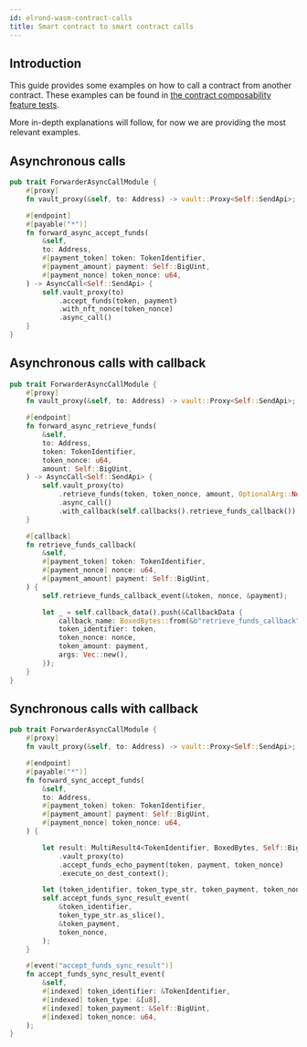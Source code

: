 ```yaml
---
id: elrond-wasm-contract-calls
title: Smart contract to smart contract calls
---
```


## Introduction

This guide provides some examples on how to call a contract from another contract. These examples can be found in [the contract composability feature tests](https://github.com/ElrondNetwork/elrond-wasm-rs/tree/master/contracts/feature-tests/composability).

More in-depth explanations will follow, for now we are providing the most relevant examples.

## Asynchronous calls

```rust
pub trait ForwarderAsyncCallModule {
	#[proxy]
	fn vault_proxy(&self, to: Address) -> vault::Proxy<Self::SendApi>;

	#[endpoint]
	#[payable("*")]
	fn forward_async_accept_funds(
		&self,
		to: Address,
		#[payment_token] token: TokenIdentifier,
		#[payment_amount] payment: Self::BigUint,
		#[payment_nonce] token_nonce: u64,
	) -> AsyncCall<Self::SendApi> {
		self.vault_proxy(to)
			.accept_funds(token, payment)
			.with_nft_nonce(token_nonce)
			.async_call()
	}
}
```

## Asynchronous calls with callback

```rust
pub trait ForwarderAsyncCallModule {
	#[proxy]
	fn vault_proxy(&self, to: Address) -> vault::Proxy<Self::SendApi>;

	#[endpoint]
	fn forward_async_retrieve_funds(
		&self,
		to: Address,
		token: TokenIdentifier,
		token_nonce: u64,
		amount: Self::BigUint,
	) -> AsyncCall<Self::SendApi> {
		self.vault_proxy(to)
			.retrieve_funds(token, token_nonce, amount, OptionalArg::None)
			.async_call()
			.with_callback(self.callbacks().retrieve_funds_callback())
	}

	#[callback]
	fn retrieve_funds_callback(
		&self,
		#[payment_token] token: TokenIdentifier,
		#[payment_nonce] nonce: u64,
		#[payment_amount] payment: Self::BigUint,
	) {
		self.retrieve_funds_callback_event(&token, nonce, &payment);

		let _ = self.callback_data().push(&CallbackData {
			callback_name: BoxedBytes::from(&b"retrieve_funds_callback"[..]),
			token_identifier: token,
			token_nonce: nonce,
			token_amount: payment,
			args: Vec::new(),
		});
	}
}
```

## Synchronous calls with callback



```rust
pub trait ForwarderAsyncCallModule {
	#[proxy]
	fn vault_proxy(&self, to: Address) -> vault::Proxy<Self::SendApi>;

    #[endpoint]
	#[payable("*")]
	fn forward_sync_accept_funds(
		&self,
		to: Address,
		#[payment_token] token: TokenIdentifier,
		#[payment_amount] payment: Self::BigUint,
		#[payment_nonce] token_nonce: u64,
	) {

		let result: MultiResult4<TokenIdentifier, BoxedBytes, Self::BigUint, u64> = self
			.vault_proxy(to)
			.accept_funds_echo_payment(token, payment, token_nonce)
			.execute_on_dest_context();

		let (token_identifier, token_type_str, token_payment, token_nonce) = result.into_tuple();
		self.accept_funds_sync_result_event(
			&token_identifier,
			token_type_str.as_slice(),
			&token_payment,
			token_nonce,
		);
	}

	#[event("accept_funds_sync_result")]
	fn accept_funds_sync_result_event(
		&self,
		#[indexed] token_identifier: &TokenIdentifier,
		#[indexed] token_type: &[u8],
		#[indexed] token_payment: &Self::BigUint,
		#[indexed] token_nonce: u64,
	);
}
```

